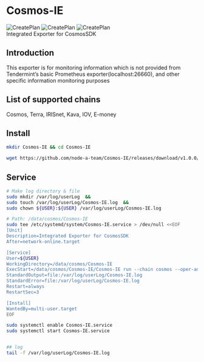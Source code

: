 # Cosmos-IE
![CreatePlan](https://img.shields.io/badge/relase-v1.0.0-red)
![CreatePlan](https://img.shields.io/badge/go-1.14%2B-blue)
![CreatePlan](https://img.shields.io/badge/license-Apache--2.0-green)  
Integrated Exporter for CosmosSDK

## Introduction
This exporter is for monitoring information which is not provided from Tendermint’s basic Prometheus exporter(localhost:26660), and other specific information monitoring purposes

## List of supported chains
Cosmos, Terra, IRISnet, Kava, IOV, E-money

## Install
```bash
mkdir Cosmos-IE && cd Cosmos-IE

wget https://github.com/node-a-team/Cosmos-IE/releases/download/v1.0.0/Cosmos-IE.tar.gz  && sha256sum Cosmos-IE.tar.gz | fgrep 98f2e7a83c68fa067723723da67f925587013aeddd34309c6a5f9b17ec965d70 && tar -xvf Cosmos-IE.tar.gz || echo "Bad Binary!"
```

## Service
```bash
# Make log directory & file
sudo mkdir /var/log/userLog  &&
sudo touch /var/log/userLog/Cosmos-IE.log  &&
sudo chown ${USER}:${USER} /var/log/userLog/Cosmos-IE.log

# Path: /data/cosmos/Cosmos-IE
sudo tee /etc/systemd/system/Cosmos-IE.service > /dev/null <<EOF
[Unit]
Description=Integrated Exporter for CosmosSDK
After=network-online.target

[Service]
User=${USER}
WorkingDirectory=/data/cosmos/Cosmos-IE
ExecStart=/data/cosmos/Cosmos-IE/Cosmos-IE run --chain cosmos --oper-addr cosmosvaloper14l0fp639yudfl46zauvv8rkzjgd4u0zk2aseys
StandardOutput=file:/var/log/userLog/Cosmos-IE.log
StandardError=file:/var/log/userLog/Cosmos-IE.log
Restart=always
RestartSec=3

[Install]
WantedBy=multi-user.target
EOF

sudo systemctl enable Cosmos-IE.service
sudo systemctl start Cosmos-IE.service


## log
tail -f /var/log/userLog/Cosmos-IE.log
```
